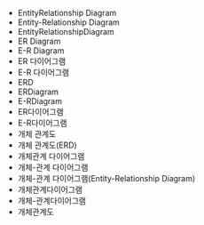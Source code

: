 ﻿- EntityRelationship Diagram
- Entity-Relationship Diagram
- EntityRelationshipDiagram
- ER Diagram
- E-R Diagram
- ER 다이어그램
- E-R 다이어그램
- ERD
- ERDiagram
- E-RDiagram
- ER다이어그램
- E-R다이어그램
- 개체 관계도
- 개체 관계도(ERD)
- 개체관계 다이어그램
- 개체-관계 다이어그램
- 개체-관계 다이어그램(Entity-Relationship Diagram)
- 개체관계다이어그램
- 개체-관계다이어그램
- 개체관계도
